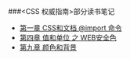 ###<CSS 权威指南>部分读书笔记

- [第一章 CSS和文档 @import 命令](https://github.com/906536936/cssbookmark/wiki/%E7%AC%AC%E4%B8%80%E7%AB%A0-CSS%E5%92%8C%E6%96%87%E6%A1%A3----@import-%E5%91%BD%E4%BB%A4)
- [第四章 值和单位 之 WEB安全色](https://github.com/906536936/cssbookmark/wiki/%E7%AC%AC%E5%9B%9B%E7%AB%A0-%E5%80%BC%E5%92%8C%E5%8D%95%E4%BD%8D-%E4%B9%8B-WEB%E5%AE%89%E5%85%A8%E8%89%B2)
- [第九章 颜色和背景](https://github.com/906536936/cssbookmark/wiki/%E7%AC%AC%E4%B9%9D%E7%AB%A0-%E9%A2%9C%E8%89%B2%E5%92%8C%E8%83%8C%E6%99%AF)
